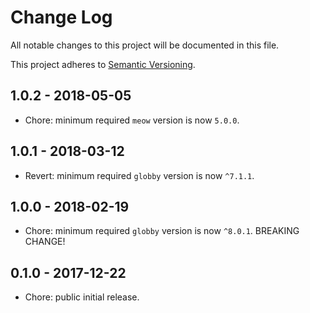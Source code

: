 # Change Log

All notable changes to this project will be documented in this file.

This project adheres to [Semantic Versioning](http://semver.org).

## 1.0.2 - 2018-05-05

* Chore: minimum required `meow` version is now `5.0.0`.

## 1.0.1 - 2018-03-12

* Revert: minimum required `globby` version is now `^7.1.1`.

## 1.0.0 - 2018-02-19

* Chore: minimum required `globby` version is now `^8.0.1`. BREAKING CHANGE!

## 0.1.0 - 2017-12-22

* Chore: public initial release.
